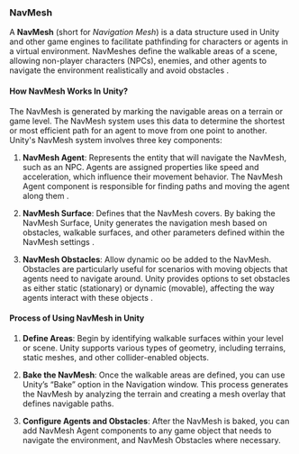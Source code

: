 ### NavMesh

A **NavMesh** (short for *Navigation Mesh*) is a data structure used in Unity and other game engines to facilitate pathfinding for characters or agents in a virtual environment. NavMeshes define the walkable areas of a scene, allowing non-player characters (NPCs), enemies, and other agents to navigate the environment realistically and avoid obstacles .

#### How NavMesh Works In Unity? 

Τhe NavMesh is generated by marking the navigable areas on a terrain or game level. The NavMesh system uses this data to determine the shortest or most efficient path for an agent to move from one point to another. Unity's NavMesh system involves three key components:

1. **NavMesh Agent**: Represents the entity that will navigate the NavMesh, such as an NPC. Agents are assigned properties like speed and acceleration, which influence their movement behavior. The NavMesh Agent component is responsible for finding paths and moving the agent along them .

2. **NavMesh Surface**: Defines that the NavMesh covers. By baking the NavMesh Surface, Unity generates the navigation mesh based on obstacles, walkable surfaces, and other parameters defined within the NavMesh settings .

3. **NavMesh Obstacles**: Allow dynamic oo be added to the NavMesh. Obstacles are particularly useful for scenarios with moving objects that agents need to navigate around. Unity provides options to set obstacles as either static (stationary) or dynamic (movable), affecting the way agents interact with these objects .

#### Process of Using NavMesh in Unity

1. **Define Areas**: Begin by identifying walkable surfaces within your level or scene. Unity supports various types of geometry, including terrains, static meshes, and other collider-enabled objects.

2. **Bake the NavMesh**: Once the walkable areas are defined, you can use Unity’s “Bake” option in the Navigation window. This process generates the NavMesh by analyzing the terrain and creating a mesh overlay that defines navigable paths.

3. **Configure Agents and Obstacles**: After the NavMesh is baked, you can add NavMesh Agent components to any game object that needs to navigate the environment, and NavMesh Obstacles where necessary. 